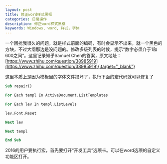```yaml
---
layout: post
title: 修正word样式黑框
categories: 日常操作
description: 修正word样式黑框
keywords: Windows, word, 样式，字体
---
```


一个困扰我很久的问题，就是样式前面的编码，有时会显示不出来，就一个黑色的方块，不过大纲那边是没问题的。修改多级列表的时候，提示“数字必须介于1和600之间”。这里记录知乎Samuel Chen的答案，原文地址：[https://www.zhihu.com/question/38985919](https://www.zhihu.com/question/38985919){:target="_blank"}  

这里本质上是因为模板里的字体文件损坏了，执行下面的宏代码就可以修复了

```vb
Sub repair()

For Each templ In ActiveDocument.ListTemplates

For Each lev In templ.ListLevels

lev.Font.Reset

Next lev

Next templ

End Sub
```

2016的用户要执行宏，首先要打开“开发工具”选项卡。可以在word选项的自定义功能区打开。
